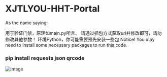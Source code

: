 # XJTLYOU-HHT-Portal
As the name saying:

用于验证门禁，原理如main.py所言。
请通过抓包方式获取url并修改即可，请勿修改其他参数！
环境Python，你可能需要预先安装一些包
Notice! You may need to install some necessary packages to run this code.

### pip install requests json qrcode

![image](https://github.com/qunerCloud/XJTLYOU-HHT-Portal/blob/main/Screenshot%202023-09-09%20at%209.33.13%20PM.png)
